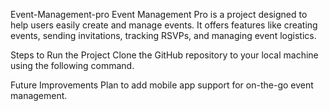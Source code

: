 Event-Management-pro
Event Management Pro is a project designed to help users easily create and manage events. It offers features like creating events, sending invitations, tracking RSVPs, and managing event logistics.

Steps to Run the Project
 Clone the GitHub repository to your local machine using the following command.

Future Improvements
Plan to add mobile app support for on-the-go event management.


